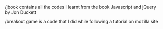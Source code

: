 /jbook contains all the codes I learnt from the book Javascript and jQuery by Jon Duckett

/breakout game is a code that I did while following a tutorial on mozilla site
